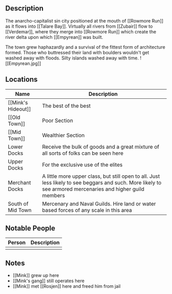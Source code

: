 ## Description
The anarcho-capitalist sin city positioned at the mouth of [[Rowmore Run]] as it flows into [[Talare Bay]]. Virtually all rivers from [[Zubair]] flow to [[Verdemar]], where they merge into [[Rowmore Run]] which create the river delta upon which [[Empyrean]] was built.

The town grew haphazardly and a survival of the fittest form of architecture formed. Those who buttressed their land with boulders wouldn't get washed away with floods. Silty islands washed away with time.
![[Empyrean.jpg]]
## Locations
| Name               | Description |
| ------------------ | ----------- |
| [[Mink's Hideout]] |  The best of the best           |
| [[Old Town]]       |    Poor Section         |
| [[Mid Town]]       |            Wealthier Section |
| Lower Docks        |           Receive the bulk of goods and a great mixture of all sorts of folks can be seen here |
| Upper Docks        |   For the exclusive use of the elites          |
| Merchant Docks     |  A little more upper class, but still open to all. Just less likely to see beggars and such. More likely to see armored mercenaries and higher guild members           |
| South of Mid Town                   |    Mercenary and Naval Guilds. Hire land or water based forces of any scale in this area         |

## Notable People
| Person | Description |
| ------ | ----------- |
|        |             |

## Notes
* [[Mink]] grew up here
* [[Mink's gang]] still operates here
* [[Mink]] met [[Rosjen]] here and freed him from jail